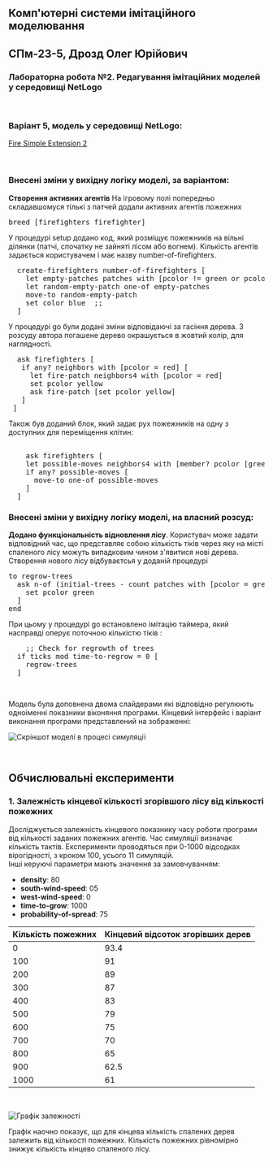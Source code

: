 ## Комп'ютерні системи імітаційного моделювання
## СПм-23-5, **Дрозд Олег Юрійович**
### Лабораторна робота №**2**. Редагування імітаційних моделей у середовищі NetLogo

<br>

### Варіант 5, модель у середовищі NetLogo:
[Fire Simple Extension 2](http://www.netlogoweb.org/launch#http://www.netlogoweb.org/assets/modelslib/IABM%20Textbook/chapter%203/Fire%20Extensions/Fire%20Simple%20Extension%202.nlogo) 

<br>

### Внесені зміни у вихідну логіку моделі, за варіантом:

**Створення активних агентів** На ігровому полі попередньо складавшомуся тількі з патчей додали активних агентів пожежних
<pre>
breed [firefighters firefighter]
</pre>
У процедурі setup додано код, який розміщує пожежників на вільні ділянки (патчі, спочатку не зайняті лісом або вогнем). Кількість агентів задається користувачем і має назву number-of-firefighters.
<pre>
  create-firefighters number-of-firefighters [
    let empty-patches patches with [pcolor != green or pcolor != red]
    let random-empty-patch one-of empty-patches
    move-to random-empty-patch
    set color blue  ;;
  ]
</pre>

У процедурі go були додані зміни відповідаючі за гасіння дерева. З розсуду автора погашене дерево окрашується в жовтий колір, для наглядності. 

<pre>
  ask firefighters [
   if any? neighbors with [pcolor = red] [
     let fire-patch neighbors4 with [pcolor = red]
     set pcolor yellow
     ask fire-patch [set pcolor yellow]
   ]
 ]
</pre>

Також був доданий блок, який задає рух пожежників на одну з доступних для переміщення клітин:

<pre>

    ask firefighters [
    let possible-moves neighbors4 with [member? pcolor [green black]]
    if any? possible-moves [
      move-to one-of possible-moves
    ]
  ]
</pre>

### Внесені зміни у вихідну логіку моделі, на власний розсуд:

**Додано функціональність відновлення лісу**.
Користувач може задати відповідний час, що представляє собою кількість тіків через яку на місті спаленого лісу можуть випадковим чином з'явитися нові дерева. Створення нового лісу відбуваєтсья у доданій процедурі

<pre>
to regrow-trees
  ask n-of (initial-trees - count patches with [pcolor = green]) patches with [pcolor != red] [
    set pcolor green
  ]
end
</pre>

При цьому у процедурі go встановлено імітацію таймера, який насправді оперує поточною кількістю тіків :

<pre>
    ;; Check for regrowth of trees
  if ticks mod time-to-regrow = 0 [
    regrow-trees
  ]
</pre>

<br>

Модель була доповнена двома слайдерами які відповідно регулюють одноіменні показники віконяння програми. Кінцевий інтерфейс і варіант виконання програми представлений на зображенні:

![Скріншот моделі в процесі симуляції](image.png)

<br>

## Обчислювальні експерименти

### 1. Залежність кінцевої кількості згорівшого лісу від кількості пожежних

Досліджується залежність кінцевого показнику часу роботи програми від кількості заданих пожежних агентів. Час симуляції визначає кількість тактів.
Експерименти проводяться при 0-1000 відсодках вірогідності, з кроком 100, усього 11 симуляцій.  
Інші керуючі параметри мають значення за замовчуванням:
- **density**: 80
- **south-wind-speed**: 05
- **west-wind-speed**: 0
- **time-to-grow**: 1000
- **probability-of-spread**: 75

<table>
<thead>
<tr><th>Кількість пожежних</th> <th>Кінцевий відсоток згорівших дерев</th></tr>
</thead>
<tbody>
<tr><td>0</td><td>93.4</td></tr>
<tr><td>100</td><td>91</td></tr>
<tr><td>200</td><td>89</td></tr>
<tr><td>300</td><td>87</td></tr>
<tr><td>400</td><td>83</td></tr>
<tr><td>500</td><td>79</td></tr>
<tr><td>600</td><td>75</td></tr>
<tr><td>700</td><td>70</td></tr>
<tr><td>800</td><td>65</td></tr>
<tr><td>900</td><td>62.5</td></tr>
<tr><td>1000</td><td>61</td></tr>
</tbody>
</table>

</br>

![Графік залежності](image-1.png)

Графік наочно показує, що для кінцева кількість спалених дерев залежить від кількості пожежних. Кількість пожежних рівномірно знижує кількість кінцево спаленого лісу.

